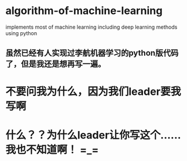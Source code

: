 # algorithm-of-machine-learning
implements most of machine learning including deep learning methods using python

## 虽然已经有人实现过李航机器学习的python版代码了，但是我还是想再写一遍。
# 不要问我为什么，因为我们leader要我写啊

# 什么？？为什么leader让你写这个......我也不知道啊！ =_=
